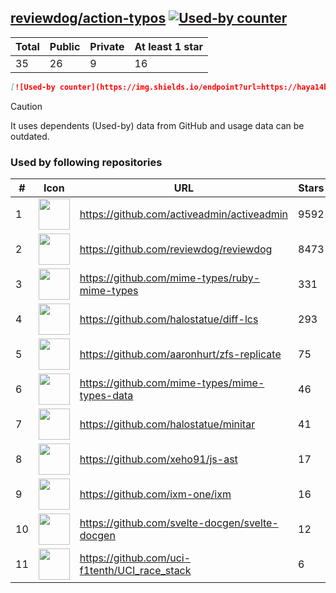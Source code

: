 





## [reviewdog/action-typos](https://github.com/reviewdog/action-typos) [![Used-by counter](https://img.shields.io/endpoint?url=https://haya14busa.github.io/github-used-by/data/reviewdog/action-typos/shieldsio.json)](https://github.com/haya14busa/github-used-by/tree/main/repo/reviewdog/action-typos)

| Total | Public | Private | At least 1 star
| ----- | ------ | ------- | ---------------
| 35 | 26 | 9 | 16 |

```md
[![Used-by counter](https://img.shields.io/endpoint?url=https://haya14busa.github.io/github-used-by/data/reviewdog/action-typos/shieldsio.json)](https://github.com/haya14busa/github-used-by/tree/main/repo/reviewdog/action-typos)
```

> [!CAUTION]
> It uses dependents (Used-by) data from GitHub and usage data can be outdated.

### Used by following repositories

| # | Icon | URL | Stars |
| -- | -- | -- | -- | 
|1|<img src="https://github.com/activeadmin.png" width=50 height=50>|https://github.com/activeadmin/activeadmin|9592|
|2|<img src="https://github.com/reviewdog.png" width=50 height=50>|https://github.com/reviewdog/reviewdog|8473|
|3|<img src="https://github.com/mime-types.png" width=50 height=50>|https://github.com/mime-types/ruby-mime-types|331|
|4|<img src="https://github.com/halostatue.png" width=50 height=50>|https://github.com/halostatue/diff-lcs|293|
|5|<img src="https://github.com/aaronhurt.png" width=50 height=50>|https://github.com/aaronhurt/zfs-replicate|75|
|6|<img src="https://github.com/mime-types.png" width=50 height=50>|https://github.com/mime-types/mime-types-data|46|
|7|<img src="https://github.com/halostatue.png" width=50 height=50>|https://github.com/halostatue/minitar|41|
|8|<img src="https://github.com/xeho91.png" width=50 height=50>|https://github.com/xeho91/js-ast|17|
|9|<img src="https://github.com/ixm-one.png" width=50 height=50>|https://github.com/ixm-one/ixm|16|
|10|<img src="https://github.com/svelte-docgen.png" width=50 height=50>|https://github.com/svelte-docgen/svelte-docgen|12|
|11|<img src="https://github.com/uci-f1tenth.png" width=50 height=50>|https://github.com/uci-f1tenth/UCI_race_stack|6|
